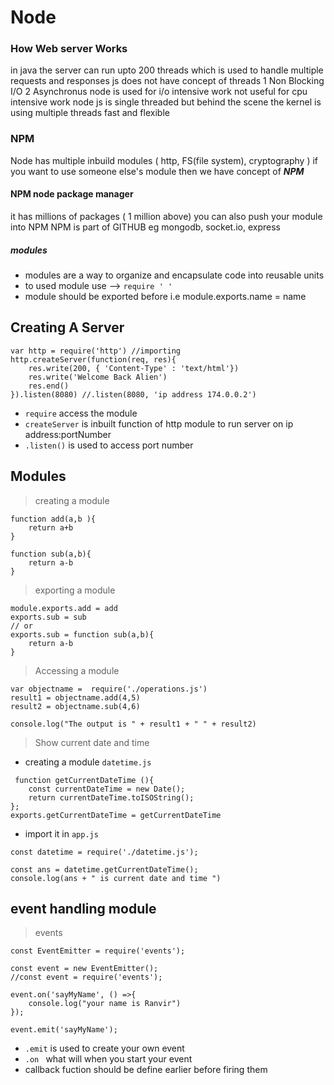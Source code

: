  # Node

### How Web server Works

 in java the server can run upto 200 threads which is used to handle multiple requests and responses
 js does not have concept of threads
 1 Non Blocking I/O 2 Asynchronus
 node is used for i/o intensive work not useful for cpu intensive work
 node js is single threaded but behind the scene the kernel is using multiple threads
 fast and flexible

### NPM

 Node has multiple inbuild modules ( http, FS(file system), cryptography )
 if you want to use someone else's module then we have concept of **_NPM_**

#### NPM node package manager

it has millions of packages ( 1 million above)
you can also push your module into NPM
NPM is part of GITHUB
eg mongodb, socket.io, express

##### modules

- modules are a way to organize and encapsulate code into reusable units
- to used module use --> `require ' '`
- module should be exported before i.e module.exports.name = name

## Creating A Server ##

```
var http = require('http') //importing 
http.createServer(function(req, res){
    res.write(200, { 'Content-Type' : 'text/html'})
    res.write('Welcome Back Alien')
    res.end()
}).listen(8080) //.listen(8080, 'ip address 174.0.0.2')
```

* `require` access the module 
* `createServer` is inbuilt function of http module to run server on ip address:portNumber
* `.listen()` is used to access port number


## Modules ##
> creating a module
```
function add(a,b ){
    return a+b
}

function sub(a,b){
    return a-b
}
```
> exporting a module 
```
module.exports.add = add
exports.sub = sub
// or 
exports.sub = function sub(a,b){
    return a-b
}
```
> Accessing a module
```
var objectname =  require('./operations.js')
result1 = objectname.add(4,5)
result2 = objectname.sub(4,6)

console.log("The output is " + result1 + " " + result2)
```
> Show current date and time
* creating a module `datetime.js`
```
 function getCurrentDateTime (){
    const currentDateTime = new Date();
    return currentDateTime.toISOString();
};
exports.getCurrentDateTime = getCurrentDateTime
```
* import it in `app.js`
```
const datetime = require('./datetime.js');

const ans = datetime.getCurrentDateTime();
console.log(ans + " is current date and time ")
```

## event handling module ##
>events 
```
const EventEmitter = require('events');

const event = new EventEmitter(); 
//const event = require('events');

event.on('sayMyName', () =>{
    console.log("your name is Ranvir")
});

event.emit('sayMyName');
```

* `.emit` is used to create your own event
* `.on ` what will when you start your event 
* callback fuction should be define earlier before firing them 







